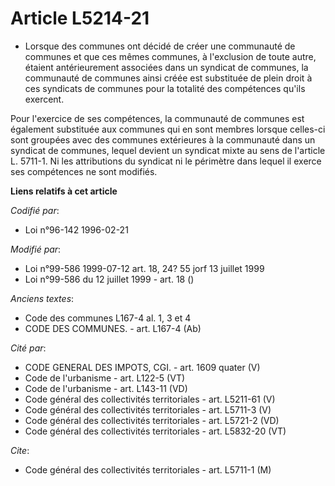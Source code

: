 # Article L5214-21

- Lorsque des communes ont décidé de créer une communauté de communes et que ces mêmes communes, à l'exclusion de toute
autre, étaient antérieurement associées dans un syndicat de communes, la communauté de communes ainsi créée est substituée de
plein droit à ces syndicats de communes pour la totalité des compétences qu'ils exercent.

Pour l'exercice de ses compétences, la communauté de communes est également substituée aux communes qui en sont membres
lorsque celles-ci sont groupées avec des communes extérieures à la communauté dans un syndicat de communes, lequel devient un
syndicat mixte au sens de l'article L. 5711-1. Ni les attributions du syndicat ni le périmètre dans lequel il exerce ses
compétences ne sont modifiés.

**Liens relatifs à cet article**

_Codifié par_:

  - Loi n°96-142 1996-02-21

_Modifié par_:

  - Loi n°99-586 1999-07-12 art. 18, 24? 55 jorf 13 juillet 1999
  - Loi n°99-586 du 12 juillet 1999 - art. 18 ()

_Anciens textes_:

  - Code des communes L167-4 al. 1, 3 et 4
  - CODE DES COMMUNES. - art. L167-4 (Ab)

_Cité par_:

  - CODE GENERAL DES IMPOTS, CGI. - art. 1609 quater (V)
  - Code de l'urbanisme - art. L122-5 (VT)
  - Code de l'urbanisme - art. L143-11 (VD)
  - Code général des collectivités territoriales - art. L5211-61 (V)
  - Code général des collectivités territoriales - art. L5711-3 (V)
  - Code général des collectivités territoriales - art. L5721-2 (VD)
  - Code général des collectivités territoriales - art. L5832-20 (VT)

_Cite_:

  - Code général des collectivités territoriales - art. L5711-1 (M)
